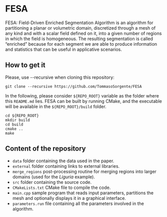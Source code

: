 # FESA

FESA: Field-Driven Enriched Segmentation Algorithm is an algorithm for partitioning a planar or volumetric domain, discretized through a mesh of any kind and with a scalar field defined on it, into a given number of regions in which the field is homogeneous. The resulting segmentation is called “enriched” because for each segment we are able to produce information and statistics that can be useful in applicative scenarios.

## How to get it 

Please, use --recursive when cloning this repository:

```
git clone --recursive https://github.com/TommasoSorgente/FESA
```

In the following, please consider `${REPO_ROOT}` variable as the folder where this `README.md` lies. 
FESA can be built by running CMake, and the executable will be available in the `${REPO_ROOT}/build` folder.

```
cd ${REPO_ROOT}
mkdir build
cd build
cmake ..
make
```

## Content of the repository

 - `data` folder containing the data used in the paper.
 - `external` folder containing links to external libraries.
 - `merge_regions` post-processing routine for merging regions into larger domains (used for the _Liguria_ example).
 - `src` folder containing the source code.
 - `CMakeLists.txt` CMake file to compile the code.
 - `main.cpp` sample program that reads input parameters, partitions the mesh and optionally displays it in a graphical interface.
 - `parameters.run` file containing all the parameters involved in the algorithm.

